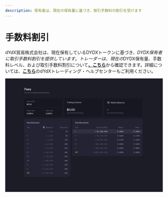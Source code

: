 ```yaml
---
description: 保有者は、現在の保有量に基づき、取引手数料の割引を受けます
---
```


# 手数料割引

dYdX貿易株式会社は、現在保有しているDYDXトークンに基づき、$DYDX保有者に取引手数料割引を提供しています。トレーダーは、現在の$DYDX保有量、手数料レベル、および取引手数料割引について[**、こちら**](https://trade.dydx.exchange/portfolio/fees)から確認できます。詳細については、[**こちら**](https://help.dydx.exchange/en/articles/4798040-perpetual-trade-fees)のdYdXトレーディング・ヘルプセンターもご利用ください。

![DYDXトークンは、より低い手数料を支払うことで保有できます](../.gitbook/assets/1-fee-discounts-view.png)
